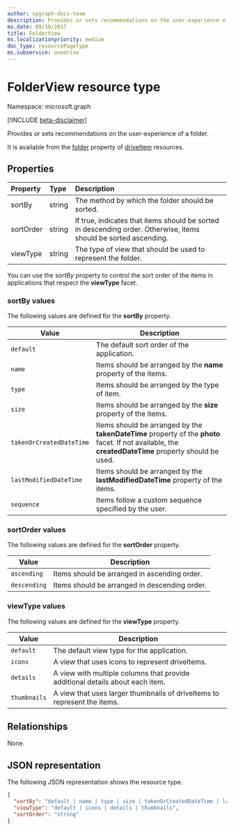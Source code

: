 ```yaml
---
author: spgraph-docs-team
description: Provides or sets recommendations on the user-experience of a folder.
ms.date: 09/10/2017
title: FolderView
ms.localizationpriority: medium
doc_type: resourcePageType
ms.subservice: onedrive
---
```


# FolderView resource type

Namespace: microsoft.graph

[!INCLUDE [beta-disclaimer](../../includes/beta-disclaimer.md)]

Provides or sets recommendations on the user-experience of a folder.

It is available from the [folder][folder-facet] property of [driveItem][item-resource] resources.

## Properties

| Property      | Type   | Description                                                                                                      |
| :------------ | :----- | :--------------------------------------------------------------------------------------------------------------- |
| sortBy    | string | The method by which the folder should be sorted.                                                                 |
| sortOrder | string | If true, indicates that items should be sorted in descending order. Otherwise, items should be sorted ascending. |
| viewType  | string | The type of view that should be used to represent the folder.                                                    |

You can use the _sortBy_ property to control the sort order of the items in applications that respect the **viewType** facet.

### sortBy values

The following values are defined for the **sortBy** property.

| Value                    | Description                                                                                                                                           |
| ------------------------ | ----------------------------------------------------------------------------------------------------------------------------------------------------- |
| `default`                | The default sort order of the application.                                                                                                            |
| `name`                   | Items should be arranged by the **name** property of the items.                                                                                       |
| `type`                   | Items should be arranged by the type of item.                                                                                                         |
| `size`                   | Items should be arranged by the **size** property of the items.                                                                                       |
| `takenOrCreatedDateTime` | Items should be arranged by the **takenDateTime** property of the **photo** facet. If not available, the **createdDateTime** property should be used. |
| `lastModifiedDateTime`   | Items should be arranged by the **lastModifiedDateTime** property of the items.                                                                       |
| `sequence`               | Items follow a custom sequence specified by the user.                                                                                                 |

### sortOrder values

The following values are defined for the **sortOrder** property.

| Value        | Description                                   |
| ------------ | --------------------------------------------- |
| `ascending`  | Items should be arranged in ascending order.  |
| `descending` | Items should be arranged in descending order. |

### viewType values

The following values are defined for the **viewType** property.

| Value        | Description                                                                   |
| ------------ | ----------------------------------------------------------------------------- |
| `default`    | The default view type for the application.                                    |
| `icons`      | A view that uses icons to represent driveItems.                               |
| `details`    | A view with multiple columns that provide additional details about each item. |
| `thumbnails` | A view that uses larger thumbnails of driveItems to represent the items.      |

[item-resource]: driveitem.md
[folder-facet]: folder.md

## Relationships
None.

## JSON representation

The following JSON representation shows the resource type.

<!-- { "blockType": "resource", "@odata.type": "microsoft.graph.folderView" } -->

```json
{
  "sortBy": "default | name | type | size | takenOrCreatedDateTime | lastModifiedDateTime | sequence",
  "viewType": "default | icons | details | thumbnails",
  "sortOrder": "string"
}
```

<!-- uuid: f9e446fd-190b-4692-a605-bb60e78f1f19
2017-05-03 02:34:40 UTC -->

<!--
{
  "type": "#page.annotation",
  "description": "folderView resource",
  "keywords": "",
  "section": "documentation",
  "tocPath": "",
  "suppressions": []
}
-->
